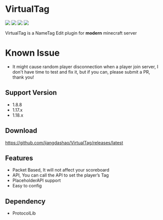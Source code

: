 # VirtualTag
![](https://img.shields.io/github/issues/jiangdashao/VirtualTag)
![](https://img.shields.io/github/forks/jiangdashao/VirtualTag)
![](https://img.shields.io/github/stars/jiangdashao/VirtualTag)
![](https://img.shields.io/github/license/jiangdashao/VirtualTag)

VirtualTag is a NameTag Edit plugin for **modern** minecraft server

# Known Issue
* It might cause random player disconnection when a player join server, I don't have time to test and fix it, but if you 
can, please submit a PR, thank you!

## Support Version
* 1.8.8
* 1.17.x
* 1.18.x

## Download
https://github.com/jiangdashao/VirtualTag/releases/latest

## Features
* Packet Based, It will not affect your scoreboard
* API, You can call the API to set the player’s Tag
* PlaceholderAPI support
* Easy to config

## Dependency
* ProtocolLib